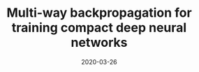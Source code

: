 ---
title: "Multi-way backpropagation for training compact deep neural networks"
collection: journals
permalink: /publication/Multi-way
date: 2020-03-26
year: "2020"
venue: "Neural Networks"
city: 
state: ""
thumbnail: "Multi-way.png"
teaser :
authors: "Yong Guo, Jian Chen, Qing Du, Anton Van Den Hengel, Qinfeng Shi, Mingkui Tan"
bibtex: Multi-way.txt
uri: Multi-way.pdf
arxiv: 
project: 
source: https://github.com/tanmingkui/multiwaybp 
poster: 
data:
---